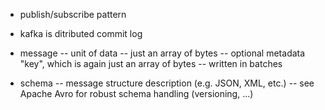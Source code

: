 - publish/subscribe pattern

- kafka is ditributed commit log

- message
-- unit of data
-- just an array of bytes
-- optional metadata "key", which is again just an array of bytes
-- written in batches

- schema
-- message structure description (e.g. JSON, XML, etc.)
-- see Apache Avro for robust schema handling (versioning, ...)

